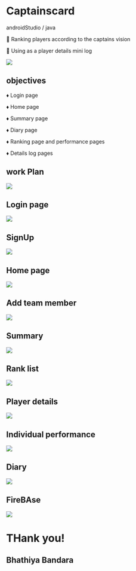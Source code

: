 # Captainscard
androidStudio / java

📌 Ranking players according to the captains vision

📌 Using as a player details mini log

![](https://github.com/bhathi97/Captainscard/blob/rank/banner.jpg)

## objectives

♦ Login page

♦ Home page

♦ Summary page

♦ Diary page

♦ Ranking page and performance pages 

♦ Details log pages

## work Plan

![](https://github.com/bhathi97/Captainscard/blob/rank/image.png)

## Login page
![](https://github.com/bhathi97/CaptainsCard/blob/rank/ss/login.png)

## SignUp
![](https://github.com/bhathi97/CaptainsCard/blob/rank/ss/signup.png)

## Home page
![](https://github.com/bhathi97/CaptainsCard/blob/rank/ss/home.png)

## Add team member
![](https://github.com/bhathi97/CaptainsCard/blob/rank/ss/addTeamMember.png)

## Summary
![](https://github.com/bhathi97/CaptainsCard/blob/rank/ss/summery.png)

## Rank list
![](https://github.com/bhathi97/CaptainsCard/blob/rank/ss/rankList.png)

## Player details
![](https://github.com/bhathi97/CaptainsCard/blob/rank/ss/playerDetails.png)

## Individual performance
![](https://github.com/bhathi97/CaptainsCard/blob/rank/ss/individualPerformance.png)

## Diary
![](https://github.com/bhathi97/CaptainsCard/blob/rank/ss/diary.png)

## FireBAse
![](https://github.com/bhathi97/CaptainsCard/blob/rank/ss/fireBase.png)



# THank you!
## Bhathiya Bandara







